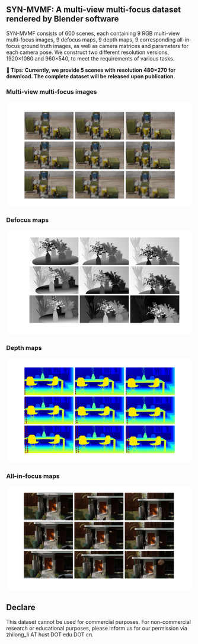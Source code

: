 ## SYN-MVMF: A multi-view multi-focus dataset rendered by Blender software

SYN-MVMF consists of 600 scenes, each containing 9 RGB multi-view multi-focus images, 9 defocus maps, 9 depth maps, 9 corresponding all-in-focus ground truth images, as well as camera matrices and parameters for each camera pose. We construct two different resolution versions, 1920×1080 and 960×540, to meet the requirements of various tasks. 

**🔴 Tips: Currently, we provide 5 scenes with resolution 480×270 for download. The complete dataset will be released upon publication.**



### Multi-view multi-focus images
<img src="https://github.com/North-Li/SYN-MVMF/blob/main/Multi-view%20multi-focus%20images.png" >

### Defocus maps
<img src="https://github.com/North-Li/SYN-MVMF/blob/main/Defocus%20maps.png" >

### Depth maps
<img src="https://github.com/North-Li/SYN-MVMF/blob/main/Depth%20maps.png" >

### All-in-focus maps
<img src="https://github.com/North-Li/SYN-MVMF/blob/main/All-in-focus%20images.png" >





## Declare

This dataset cannot be used for commercial purposes. For non-commercial research or educational purposes, please inform us for our permission via zhilong_li AT hust DOT edu DOT cn.
